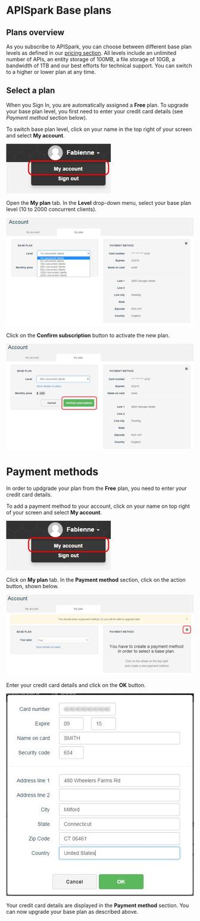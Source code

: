 # APISpark Base plans

## Plans overview

As you subscribe to APISpark, you can choose between different base plan levels as defined in our [pricing section](https://apispark.com/pricing "pricing section"). All levels include an unlimited number of APIs, an entity storage of 100MB, a file storage of 10GB, a bandwidth of 1TB and our best efforts for technical support. You can switch to a higher or lower plan at any time.

## Select a plan

When you Sign In, you are automatically assigned a **Free** plan. To upgrade your base plan level, you first need to enter your credit card details (see *Payment method* section below).

To switch base plan level, click on your name in the top right of your screen and select **My account**.

![My account](images/12.jpg "My account")

Open the **My plan** tab. In the **Level** drop-down menu, select your base plan level (10 to 2000 concurrent clients).

![Select plan](images/select-plan.jpg "Select plan")

Click on the **Confirm subscription** button to activate the new plan.

![Confirm subscription](images/confirm-subscription.jpg "Confirm subscription")

# Payment methods

In order to updgrade your plan from the **Free** plan, you need to enter your credit card details.

To add a payment method to your account, click on your name on top right of your screen and select **My account**.

![My account](images/12.jpg "My account")

Click on **My plan** tab. In the **Payment method** section, click on the action button, shown below.

![wheel](images/11.jpg "wheel")

Enter your credit card details and click on the **OK** button.

![Create new payment method](images/13.jpg "Create new payment method")

Your credit card details are displayed in the **Payment method** section. You can now upgrade your base plan as described above.
